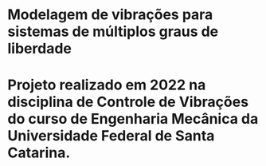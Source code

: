 # Modelagem de vibrações para sistemas de múltiplos graus de liberdade
# Projeto realizado em 2022 na disciplina de Controle de Vibrações do curso de Engenharia Mecânica da Universidade Federal de Santa Catarina.
